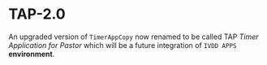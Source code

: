 # TAP-2.0
An upgraded version of `TimerAppCopy` now renamed to be called TAP *Timer Application for Pastor* which will be a future integration of `IVDD APPS` **environment**.
